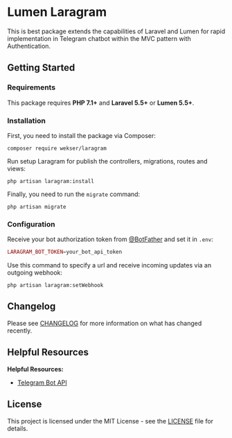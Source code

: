 Lumen Laragram
=====

This is best package extends the capabilities of Laravel and Lumen for rapid implementation in Telegram chatbot within the MVC pattern with Authentication.

## Getting Started

### Requirements

This package requires **PHP 7.1+** and **Laravel 5.5+** or **Lumen 5.5+**.

### Installation

First, you need to install the package via Composer:

```winbatch
composer require wekser/laragram
```

Run setup Laragram for publish the controllers, migrations, routes and views:

```winbatch
php artisan laragram:install
```

Finally, you need to run the `migrate` command:

```winbatch
php artisan migrate
```

### Configuration

Receive your bot authorization token from [@BotFather](https://telegram.me/botfather) and set it in `.env`:

```php
LARAGRAM_BOT_TOKEN=your_bot_api_token
```

Use this command to specify a url and receive incoming updates via an outgoing webhook:
```winbatch
php artisan laragram:setWebhook
```

## Changelog

Please see [CHANGELOG](CHANGELOG.md) for more information on what has changed recently.

## Helpful Resources

**Helpful Resources:**

* [Telegram Bot API](https://core.telegram.org/bots/api)

## License

This project is licensed under the MIT License - see the [LICENSE](LICENSE) file for details.